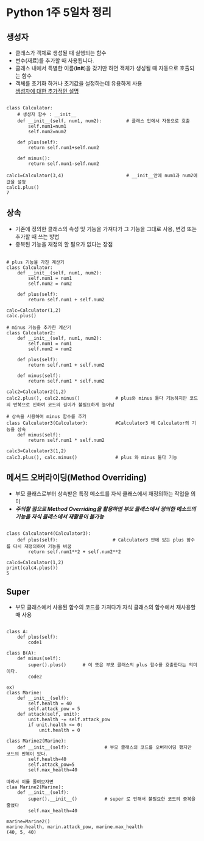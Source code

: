 # Python 1주 5일차 정리

## 생성자
* 클래스가 객체로 생성될 때 실행되는 함수
* 변수(재료)를 추가할 때 사용됩니다.
* 클래스 내에서 특별한 이름(__init__)을 갖기만 하면 객체가 생성될 때 자동으로 호출되는 함수
* 객체를 초기화 하거나 초기값을 설정하는데 유용하게 사용   
[생성자에 대한 추가적인 설명](https://blog.hexabrain.net/285)
<pre><code>
class Calculator:       
    # 생성자 함수 : __init__
    def __init__(self, num1, num2):         # 클래스 안에서 자동으로 호출
        self.num1=num1
        self.num2=num2

    def plus(self):
        return self.num1+self.num2

    def minus():
        return self.mun1-self.num2

calc1=Calculator(3,4)                       # __init__안에 num1과 num2에 값을 설정
calc1.plus()
7
</code></pre>

## 상속
* 기존에 정의한 클래스의 속성 및 기능을 가져다가 그 기능을 그대로 사용, 변경 또는 추가할 때 쓰는 방법
* 중복된 기능을 재정의 할 필요가 없다는 장점
<pre><code>
# plus 기능을 가진 계산기
class Calculator:
    def __init__(self, num1, num2):
        self.num1 = num1
        self.num2 = num2
    
    def plus(self):
        return self.num1 + self.num2

calc=Calculator(1,2)
calc.plus()

# minus 기능을 추가한 계산기
class Calculator2:
    def __init__(self, num1, num2):
        self.num1 = num1
        self.num2 = num2
    
    def plus(self):
        return self.num1 + self.num2

    def minus(self):
        return self.num1 * self.num2

calc2=Calculator2(1,2)
calc2.plus(), calc2.minus()             # plus와 minus 둘다 기능하지만 코드의 반복으로 인하여 코드의 길이가 불필요하게 늘어남

# 상속을 사용하여 minus 함수를 추가
class Calculator3(Calculator):          #Calculator3 에 Calculator의 기능을 상속
    def minus(self):
        return self.num1 * self.num2

calc3=Calculator3(1,2)
calc3.plus(), calc.minus()              # plus 와 minus 둘다 기능
</code></pre>

## 메서드 오버라이딩(Method Overriding)
* 부모 클래스로부터 상속받은 특정 메소드를 자식 클래스에서 재정의하는 작업을 의미
* ***주의할 점으로 Method Overriding을 활용하면 부모 클래스에서 정의한 메소드의 기능을 자식 클래스에서 재활용이 블가능***
<pre><code>
class Calculator4(Calculator3):
    def plus(self):                    # Calculator3 안에 있는 plus 함수를 다시 재정의하여 기능을 바꿈
        return self.num1**2 + self.num2**2

calc4=Calculator(1,2)
print(calc4.plus())
5
</code></pre>

## Super
* 부모 클래스에서 사용된 함수의 코드를 가져다가 자식 클래스의 함수에서 재사용할 때 사용
<pre><code>
class A:
    def plus(self):
        code1
        
class B(A):
    def minus(self):
        super().plus()      # 이 뜻은 부모 클래스의 plus 함수를 호출한다는 의미이다.
        code2

ex)
class Marine:
    def __init__(self):
        self.health = 40
        self.attack_pow = 5
    def attack(self, unit):
        unit.health -= self.attack_pow
        if unit.health <= 0:
            unit.health = 0

class Marine2(Marine):
    def __init__(self):             # 부모 클래스의 코드를 오버라이딩 했지만 코드의 반복이 있다.
        self.health=40
        self.attack_pow=5
        self.max_health=40

따라서 이를 줄여보자면
claa Marine2(Marine):
    def __init__(self):
        super().__init__()          # super 로 인해서 불필요한 코드의 중복을 줄였다
        self.max_health=40

marine=Marine2()
marine.health, marin.attack_pow, marine.max_health
(40, 5, 40)
</code></pre>